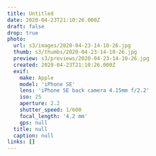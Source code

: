 ```yaml
---
title: Untitled
date: 2020-04-23T21:10:26.000Z
draft: false
drop: true
photo:
  url: s3/images/2020-04-23-14-10-26.jpg
  thumb: s3/thumbs/2020-04-23-14-10-26.jpg
  preview: s3/previews/2020-04-23-14-10-26.jpg
  created: 2020-04-23T21:10:26.000Z
  exif:
    make: Apple
    model: 'iPhone SE'
    lens: 'iPhone SE back camera 4.15mm f/2.2'
    iso: 25
    aperture: 2.2
    shutter_speed: 1/600
    focal_length: '4.2 mm'
    gps: null
  title: null
  caption: null
links: []
---
```

